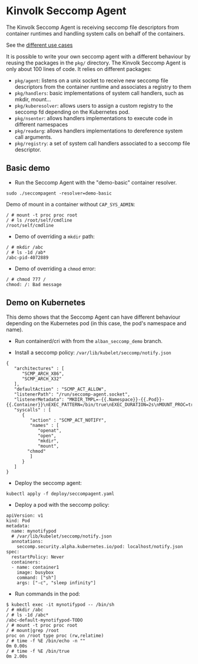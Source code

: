 # Kinvolk Seccomp Agent

The Kinvolk Seccomp Agent is receiving seccomp file descriptors from container runtimes and handling system calls on behalf of the containers.

See the [different use cases](docs/usecases.md)

It is possible to write your own seccomp agent with a different behaviour by reusing the packages in the `pkg/` directory.
The Kinvolk Seccomp Agent is only about 100 lines of code. It relies on different packages:
- `pkg/agent`: listens on a unix socket to receive new seccomp file descriptors from the container runtime and associates a registry to them
- `pkg/handlers`: basic implementations of system call handlers, such as mkdir, mount...
- `pkg/kuberesolver`: allows users to assign a custom registry to the seccomp fd depending on the Kubernetes pod.
- `pkg/nsenter`: allows handlers implementations to execute code in different namespaces
- `pkg/readarg`: allows handlers implementations to dereference system call arguments.
- `pkg/registry`: a set of system call handlers associated to a seccomp file descriptor.

## Basic demo

* Run the Seccomp Agent with the "demo-basic" container resolver.
```
sudo ./seccompagent -resolver=demo-basic
```

Demo of mount in a container without `CAP_SYS_ADMIN`:
```
/ # mount -t proc proc root
/ # ls /root/self/cmdline
/root/self/cmdline
```

* Demo of overriding a `mkdir` path:
```
/ # mkdir /abc
/ # ls -1d /ab*
/abc-pid-4072889
```

* Demo of overriding a `chmod` error:
```
/ # chmod 777 /
chmod: /: Bad message
```

## Demo on Kubernetes

This demo shows that the Seccomp Agent can have different behaviour depending on the Kubernetes pod (in this case, the pod's namespace and name).

* Run containerd/cri with from the `alban_seccomp_demo` branch.

* Install a seccomp policy: `/var/lib/kubelet/seccomp/notify.json`
```
{
   "architectures" : [
      "SCMP_ARCH_X86",
      "SCMP_ARCH_X32"
   ],
   "defaultAction" : "SCMP_ACT_ALLOW",
   "listenerPath": "/run/seccomp-agent.socket",
   "listenerMetadata": "MKDIR_TMPL=-{{.Namespace}}-{{.Pod}}-{{.Container}}\nEXEC_PATTERN=/bin/true\nEXEC_DURATION=2s\nMOUNT_PROC=true",
   "syscalls" : [
      {
         "action" : "SCMP_ACT_NOTIFY",
         "names" : [
            "openat",
            "open",
            "mkdir",
            "mount",
	    "chmod"
         ]
      }
   ]
}
```

* Deploy the seccomp agent:
```
kubectl apply -f deploy/seccompagent.yaml
```

* Deploy a pod with the seccomp policy:
```
apiVersion: v1
kind: Pod
metadata:
  name: mynotifypod
  # /var/lib/kubelet/seccomp/notify.json
  annotations:
    seccomp.security.alpha.kubernetes.io/pod: localhost/notify.json
spec:
  restartPolicy: Never
  containers:
  - name: container1
    image: busybox
    command: ["sh"]
    args: ["-c", "sleep infinity"]
```

* Run commands in the pod:
```
$ kubectl exec -it mynotifypod -- /bin/sh
/ # mkdir /abc
/ # ls -1d /abc*
/abc-default-mynotifypod-TODO
/ # mount -t proc proc root
/ # mount|grep /root
proc on /root type proc (rw,relatime)
/ # time -f %E /bin/echo -n ""
0m 0.00s
/ # time -f %E /bin/true
0m 2.00s
```
